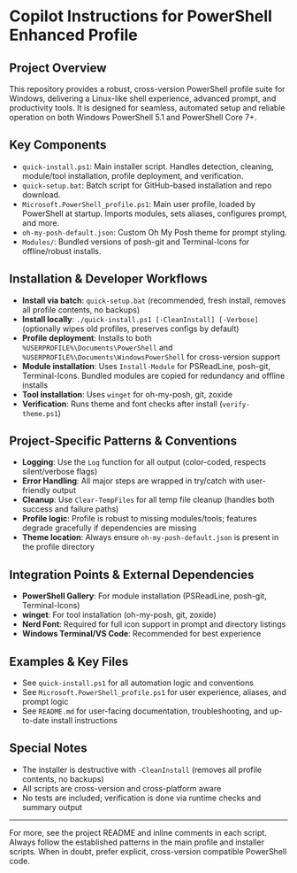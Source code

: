 
# Copilot Instructions for PowerShell Enhanced Profile

## Project Overview
This repository provides a robust, cross-version PowerShell profile suite for Windows, delivering a Linux-like shell experience, advanced prompt, and productivity tools. It is designed for seamless, automated setup and reliable operation on both Windows PowerShell 5.1 and PowerShell Core 7+.


## Key Components
- `quick-install.ps1`: Main installer script. Handles detection, cleaning, module/tool installation, profile deployment, and verification.
- `quick-setup.bat`: Batch script for GitHub-based installation and repo download.
- `Microsoft.PowerShell_profile.ps1`: Main user profile, loaded by PowerShell at startup. Imports modules, sets aliases, configures prompt, and more.
- `oh-my-posh-default.json`: Custom Oh My Posh theme for prompt styling.
- `Modules/`: Bundled versions of posh-git and Terminal-Icons for offline/robust installs.


## Installation & Developer Workflows
- **Install via batch**: `quick-setup.bat` (recommended, fresh install, removes all profile contents, no backups)
- **Install locally**: `./quick-install.ps1 [-CleanInstall] [-Verbose]` (optionally wipes old profiles, preserves configs by default)
- **Profile deployment**: Installs to both `%USERPROFILE%\Documents\PowerShell` and `%USERPROFILE%\Documents\WindowsPowerShell` for cross-version support
- **Module installation**: Uses `Install-Module` for PSReadLine, posh-git, Terminal-Icons. Bundled modules are copied for redundancy and offline installs
- **Tool installation**: Uses `winget` for oh-my-posh, git, zoxide
- **Verification**: Runs theme and font checks after install (`verify-theme.ps1`)


## Project-Specific Patterns & Conventions
- **Logging**: Use the `Log` function for all output (color-coded, respects silent/verbose flags)
- **Error Handling**: All major steps are wrapped in try/catch with user-friendly output
- **Cleanup**: Use `Clear-TempFiles` for all temp file cleanup (handles both success and failure paths)
- **Profile logic**: Profile is robust to missing modules/tools; features degrade gracefully if dependencies are missing
- **Theme location**: Always ensure `oh-my-posh-default.json` is present in the profile directory


## Integration Points & External Dependencies
- **PowerShell Gallery**: For module installation (PSReadLine, posh-git, Terminal-Icons)
- **winget**: For tool installation (oh-my-posh, git, zoxide)
- **Nerd Font**: Required for full icon support in prompt and directory listings
- **Windows Terminal/VS Code**: Recommended for best experience


## Examples & Key Files
- See `quick-install.ps1` for all automation logic and conventions
- See `Microsoft.PowerShell_profile.ps1` for user experience, aliases, and prompt logic
- See `README.md` for user-facing documentation, troubleshooting, and up-to-date install instructions


## Special Notes
- The installer is destructive with `-CleanInstall` (removes all profile contents, no backups)
- All scripts are cross-version and cross-platform aware
- No tests are included; verification is done via runtime checks and summary output


---
For more, see the project README and inline comments in each script. Always follow the established patterns in the main profile and installer scripts. When in doubt, prefer explicit, cross-version compatible PowerShell code.
